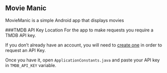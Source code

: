 Movie Manic
--------------------
MovieManic is a simple Android app that displays movies

###TMDB API Key Location
For the app to make requests you require a TMDB API key. 

If you don’t already have an account, you will need to [create one](https://www.themoviedb.org/account/signup) 
in order to request an API Key.

Once you have it, open `ApplicationConstants.java` and paste your API key in `TMDB_API_KEY` variable.